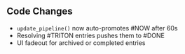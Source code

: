 ## Code Changes

- `update_pipeline()` now auto-promotes #NOW after 60s
- Resolving #TRITON entries pushes them to #DONE
- UI fadeout for archived or completed entries
